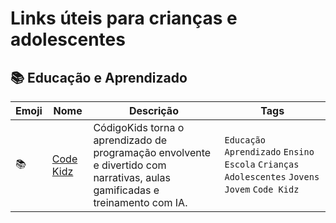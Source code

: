 # Links úteis para crianças e adolescentes

## 📚 Educação e Aprendizado

| Emoji | Nome | Descrição | Tags |
|-------|------|-----------|------|
| 📚 | [Code Kidz](https://codekidz.ai/) | CódigoKids torna o aprendizado de programação envolvente e divertido com narrativas, aulas gamificadas e treinamento com IA. | `Educação` `Aprendizado` `Ensino` `Escola` `Crianças` `Adolescentes` `Jovens` `Jovem` `Code Kidz` |